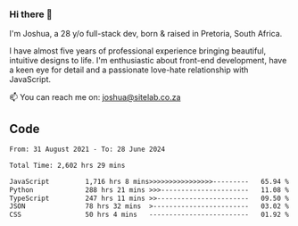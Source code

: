 ### Hi there 👋

I'm Joshua, a 28 y/o full-stack dev, born & raised in Pretoria, South Africa. 

I have almost five years of professional experience bringing beautiful, intuitive designs to life. I'm enthusiastic about front-end development, have a keen eye for detail and a passionate love-hate relationship with JavaScript.

📫 You can reach me on: joshua@sitelab.co.za

## **Code**

<!--START_SECTION:waka-->

```txt
From: 31 August 2021 - To: 28 June 2024

Total Time: 2,602 hrs 29 mins

JavaScript         1,716 hrs 8 mins>>>>>>>>>>>>>>>>---------   65.94 %
Python             288 hrs 21 mins >>>----------------------   11.08 %
TypeScript         247 hrs 11 mins >>-----------------------   09.50 %
JSON               78 hrs 32 mins  >------------------------   03.02 %
CSS                50 hrs 4 mins   -------------------------   01.92 %
```

<!--END_SECTION:waka-->
